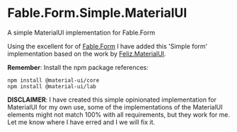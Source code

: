 # Fable.Form.Simple.MaterialUI
A simple MaterialUI implementation for Fable.Form

Using the excellent for of [Fable.Form](https://github.com/MangelMaxime/Fable.Form) I have added this 'Simple form' implementation based on the work by [Feliz.MaterialUI](https://github.com/Shmew/Feliz.MaterialUI).

**Remember**: Install the npm package references:

```
npm install @material-ui/core
npm install @material-ui/lab
```

__DISCLAIMER__: I have created this simple opinionated implementation for MaterialUI for my own use, some of the implementations of the MaterialUI elements might not match 100% with all requirements, but they work for me. Let me know where I have erred and I we will fix it. 

